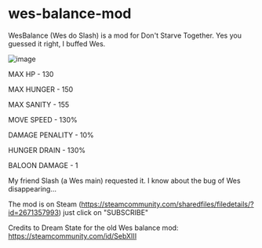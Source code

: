 # wes-balance-mod
WesBalance (Wes do Slash) is a mod for Don't Starve Together. Yes you guessed it right, I buffed Wes.

![image](https://user-images.githubusercontent.com/52206130/144617894-133bdf07-d5cb-4c35-b330-7c1646f6d4ca.png)


MAX HP - 130

MAX HUNGER - 150

MAX SANITY - 155

MOVE SPEED - 130% 

DAMAGE PENALITY - 10% 

HUNGER DRAIN - 130%

BALOON DAMAGE - 1

My friend Slash (a Wes main) requested it. I know about the bug of Wes disappearing... 

The mod is on Steam (https://steamcommunity.com/sharedfiles/filedetails/?id=2671357993) just click on "SUBSCRIBE"

Credits to Dream State for the old Wes balance mod: https://steamcommunity.com/id/SebXIII
